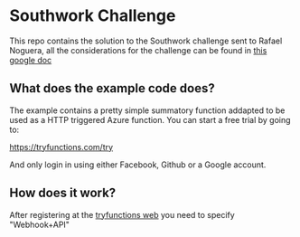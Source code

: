 # Southwork Challenge
This repo contains the solution to the Southwork challenge sent to Rafael Noguera, all the considerations for the challenge can be found in [this google doc](https://docs.google.com/document/d/1mlgtiblLDfTunH2xvsDHSd6UHQKO0Dj41wsSYFqdToE/edit?usp=sharing)

## What does the example code does?

The example contains a pretty simple summatory function addapted to be used as a HTTP triggered Azure function. You can start a free trial by going to:

https://tryfunctions.com/try

And only login in using either Facebook, Github or a Google account.

## How does it work?

After registering at the [tryfunctions web](https://tryfunctions.com/try) you need to specify "Webhook+API"